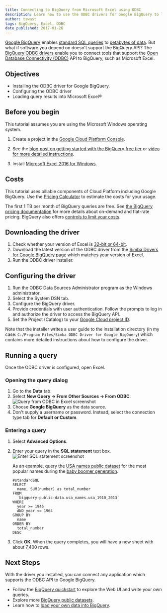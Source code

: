 ```yaml
---
title: Connecting to BigQuery from Microsoft Excel using ODBC
description: Learn how to use the ODBC drivers for Google BigQuery to load query results into Microsoft Excel for analysis and visualization.
author: tswast
tags: BigQuery, Excel, ODBC
date_published: 2017-01-26
---
```

[Google BigQuery](https://cloud.google.com/bigquery/) enables [standard SQL
queries](https://cloud.google.com/bigquery/docs/reference/standard-sql/) to
[petabytes of data](https://youtu.be/6Nv18xmJirs). But what if software you
depend on doesn't support the BigQuery API? The [BigQuery ODBC
drivers](https://cloud.google.com/bigquery/partners/simba-drivers/) enable you
to connect tools that support the [Open Database Connectivity
(ODBC)](https://wikipedia.org/wiki/Open_Database_Connectivity) API to
BigQuery, such as Microsoft Excel.

## Objectives

* Installing the ODBC driver for Google BigQuery.
* Configuring the ODBC driver
* Loading query results into Microsoft Excel®

## Before you begin

This tutorial assumes you are using the Microsoft Windows operating system.

1. Create a project in the [Google Cloud Platform
   Console](https://console.cloud.google.com/).

1. See the [blog post on getting started with the BigQuery free
   tier](https://cloud.google.com/blog/big-data/2017/01/how-to-run-a-terabyte-of-google-bigquery-queries-each-month-without-a-credit-card)
   or [video for more detailed
   instructions](https://youtu.be/w4mzE--sprY?list=PLIivdWyY5sqI6Jd0SbqviEgoA853EvDsq).
1. Install [Microsoft Excel 2016 for
   Windows](https://products.office.com/en-us/excel).

## Costs

This tutorial uses billable components of Cloud Platform including Google
BigQuery. Use the [Pricing
Calculator](https://cloud.google.com/products/calculator/#id=d343aa2d-457b-4778-b4cb-ef0ea35605ea)
to estimate the costs for your usage.

The first 1 TB per month of BigQuery queries are free. See [the BigQuery
pricing documentation](https://cloud.google.com/bigquery/pricing) for more
details about on-demand and flat-rate pricing. BigQuery also offers [controls
to limit your costs](https://cloud.google.com/bigquery/cost-controls).

## Downloading the driver

1. Check whether your version of Excel is [32-bit or
  64-bit](https://liberty.service-now.com/kb_view.do?sys_kb_id=7e56d58e358829405af1cb6de5727f5a).
1. Download the latest version  of the
  ODBC driver from the [Simba Drivers for Google BigQuery
  page](https://cloud.google.com/bigquery/partners/simba-drivers/) which
  matches your version of Excel.
1. Run the ODBC driver installer.

## Configuring the driver

1. Run the ODBC Data Sources Administrator program as the
  Windows administrator.
1. Select the System DSN tab.
1. Configure the BigQuery driver.
1. Provide credentials with user authentication. Follow the prompts to log in
  and authorize the driver to access the BigQuery API.
1. Set the Project (Catalog) to your [Google Cloud project
  ID](https://support.google.com/cloud/answer/6158840?hl=en).

Note that the installer writes a user guide to the installation directory (in
my case: `C:/Program Files/Simba ODBC Driver for Google BigQuery`) which
contains more detailed instructions about how to configure the driver.

## Running a query

Once the ODBC driver is configured, open Excel.

### Opening the query dialog

1. Go to the **Data** tab.
1. Select **New Query -> From Other Sources -> From ODBC**.
  ![Query from ODBC in Excel screenshot](https://storage.googleapis.com/gcp-community/tutorials/bigquery-from-excel/query-from-odbc.png)
1. Choose **Google BigQuery** as the data source.
1. Don't supply a username or password. Instead, select the connection type tab
  for **Default or Custom**.

### Entering a query

1. Select **Advanced Options**.
1. Enter your query in the **SQL statement** text box.
  ![Enter SQL statement screenshot](https://storage.googleapis.com/gcp-community/tutorials/bigquery-from-excel/sql-statement.png)

   As an example, query the [USA names public
   dataset](https://cloud.google.com/bigquery/public-data/usa-names) for the most
   popular names during the [baby boomer
   generation](https://wikipedia.org/wiki/Baby_boomers).

   ```
   #standardSQL
   SELECT
     name, SUM(number) as total_number
   FROM
     `bigquery-public-data.usa_names.usa_1910_2013`
   WHERE
     year >= 1946
     AND year <= 1964
   GROUP BY
     name
   ORDER BY
     total_number
   DESC
   ```

1. Click **OK**. When the query completes, you will have a new sheet with about 7,400 rows.

## Next Steps

With the driver you installed, you can connect any application which supports
the ODBC API to Google BigQuery.

* Follow the [BigQuery
  quickstart](https://cloud.google.com/bigquery/quickstart-web-ui) to explore
  the Web UI and write your own queries.
* Explore more [BigQuery public
  datasets](https://cloud.google.com/bigquery/public-data/).
* Learn how to [load your own data into
  BigQuery](https://cloud.google.com/bigquery/loading-data).
